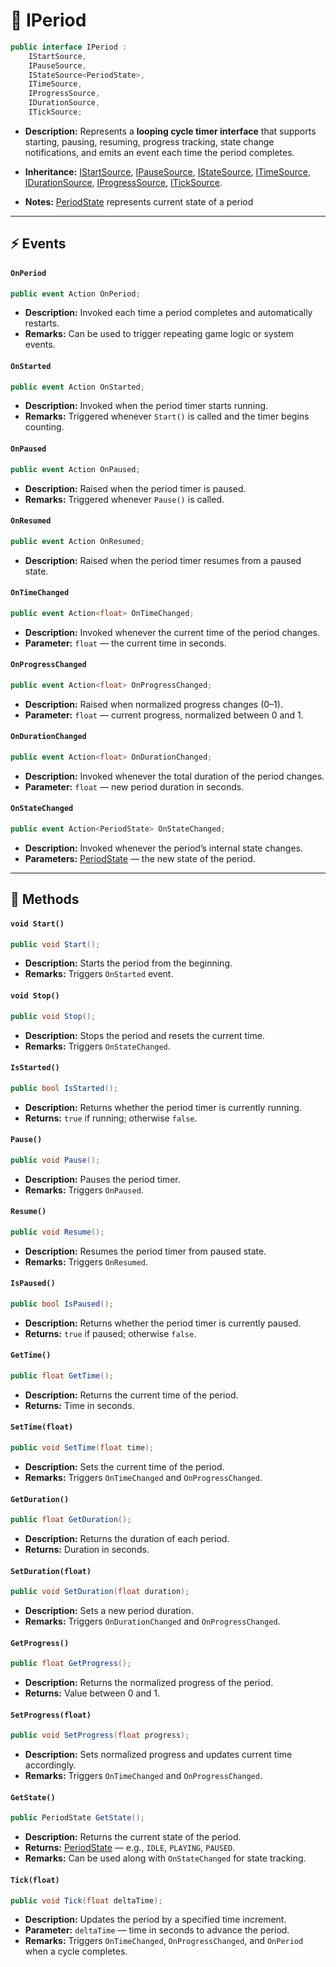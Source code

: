 # 🧩 IPeriod

```csharp
public interface IPeriod : 
    IStartSource,
    IPauseSource,
    IStateSource<PeriodState>,
    ITimeSource,
    IProgressSource,
    IDurationSource,
    ITickSource;
```

- **Description:** Represents a **looping cycle timer interface** that supports starting, pausing, resuming, progress
  tracking, state
  change notifications, and emits an event each time the period completes.

- **Inheritance:** [IStartSource](IStartSource.md),  [IPauseSource](IPauseSource.md), [IStateSource](IStateSource.md), 
  [ITimeSource](ITimeSource.md), [IDurationSource](IDurationSource.md), [IProgressSource](IProgressSource.md),
  [ITickSource](ITickSource.md).
- **Notes:** [PeriodState](PeriodState.md) represents current state of a period
---

## ⚡ Events

#### `OnPeriod`

```csharp
public event Action OnPeriod;
```

- **Description:** Invoked each time a period completes and automatically restarts.
- **Remarks:** Can be used to trigger repeating game logic or system events.

#### `OnStarted`

```csharp
public event Action OnStarted;
```

- **Description:** Invoked when the period timer starts running.
- **Remarks:** Triggered whenever `Start()` is called and the timer begins counting.

#### `OnPaused`

```csharp
public event Action OnPaused;
```

- **Description:** Raised when the period timer is paused.
- **Remarks:** Triggered whenever `Pause()` is called.

#### `OnResumed`

```csharp
public event Action OnResumed;
```

- **Description:** Raised when the period timer resumes from a paused state.

#### `OnTimeChanged`

```csharp
public event Action<float> OnTimeChanged;
```

- **Description:** Invoked whenever the current time of the period changes.
- **Parameter:** `float` — the current time in seconds.

#### `OnProgressChanged`

```csharp
public event Action<float> OnProgressChanged;
```

- **Description:** Raised when normalized progress changes (0–1).
- **Parameter:** `float` — current progress, normalized between 0 and 1.

#### `OnDurationChanged`

```csharp
public event Action<float> OnDurationChanged;
```

- **Description:** Invoked whenever the total duration of the period changes.
- **Parameter:** `float` — new period duration in seconds.

#### `OnStateChanged`

```csharp
public event Action<PeriodState> OnStateChanged;
```

- **Description:** Invoked whenever the period’s internal state changes.
- **Parameters:** [PeriodState](PeriodState.md) — the new state of the period.

---

## 🏹 Methods

#### `void Start()`

```csharp
public void Start();
```

- **Description:** Starts the period from the beginning.
- **Remarks:** Triggers `OnStarted` event.

#### `void Stop()`

```csharp
public void Stop();
```

- **Description:** Stops the period and resets the current time.
- **Remarks:** Triggers `OnStateChanged`.

#### `IsStarted()`

```csharp
public bool IsStarted();
```

- **Description:** Returns whether the period timer is currently running.
- **Returns:** `true` if running; otherwise `false`.

#### `Pause()`

```csharp
public void Pause();
```

- **Description:** Pauses the period timer.
- **Remarks:** Triggers `OnPaused`.

#### `Resume()`

```csharp
public void Resume();
```

- **Description:** Resumes the period timer from paused state.
- **Remarks:** Triggers `OnResumed`.

#### `IsPaused()`

```csharp
public bool IsPaused();
```

- **Description:** Returns whether the period timer is currently paused.
- **Returns:** `true` if paused; otherwise `false`.

#### `GetTime()`

```csharp
public float GetTime();
```

- **Description:** Returns the current time of the period.
- **Returns:** Time in seconds.

#### `SetTime(float)`

```csharp
public void SetTime(float time);
```

- **Description:** Sets the current time of the period.
- **Remarks:** Triggers `OnTimeChanged` and `OnProgressChanged`.

#### `GetDuration()`

```csharp
public float GetDuration();
```

- **Description:** Returns the duration of each period.
- **Returns:** Duration in seconds.

#### `SetDuration(float)`

```csharp
public void SetDuration(float duration);
```

- **Description:** Sets a new period duration.
- **Remarks:** Triggers `OnDurationChanged` and `OnProgressChanged`.

#### `GetProgress()`

```csharp
public float GetProgress();
```

- **Description:** Returns the normalized progress of the period.
- **Returns:** Value between 0 and 1.

#### `SetProgress(float)`

```csharp
public void SetProgress(float progress);
```

- **Description:** Sets normalized progress and updates current time accordingly.
- **Remarks:** Triggers `OnTimeChanged` and `OnProgressChanged`.

#### `GetState()`

```csharp
public PeriodState GetState();
```

- **Description:** Returns the current state of the period.
- **Returns:** [PeriodState](PeriodState.md) — e.g., `IDLE`, `PLAYING`, `PAUSED`.
- **Remarks:** Can be used along with `OnStateChanged` for state tracking.

#### `Tick(float)`

```csharp
public void Tick(float deltaTime);
```

- **Description:** Updates the period by a specified time increment.
- **Parameter:** `deltaTime` — time in seconds to advance the period.
- **Remarks:** Triggers `OnTimeChanged`, `OnProgressChanged`, and `OnPeriod` when a cycle completes.